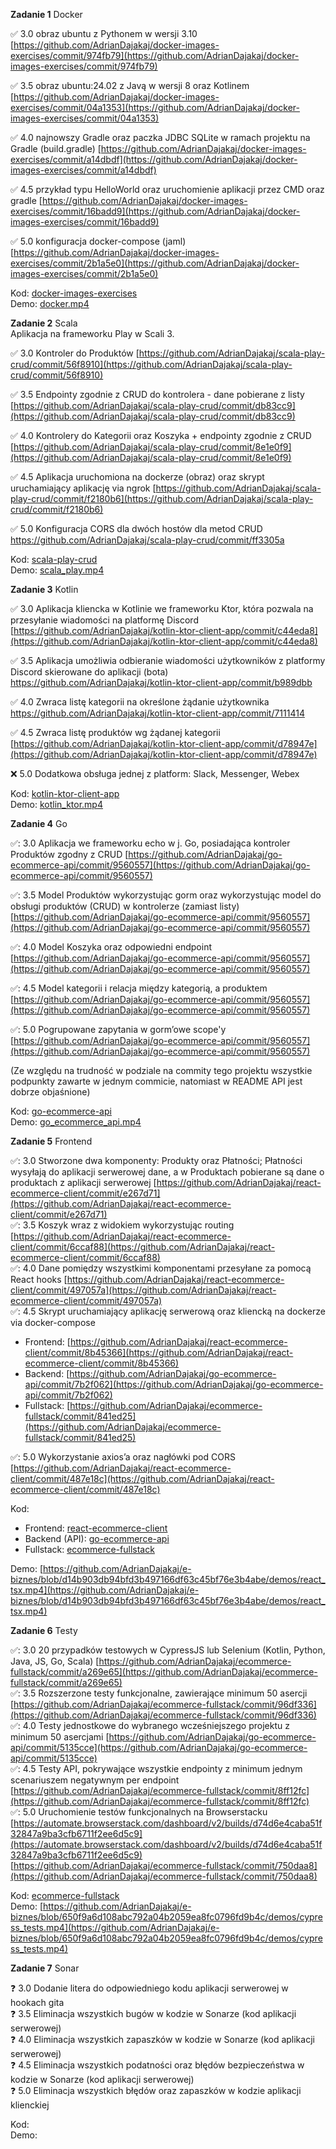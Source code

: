 **Zadanie 1** Docker

:white_check_mark: 3.0 obraz ubuntu z Pythonem w wersji 3.10 [https://github.com/AdrianDajakaj/docker-images-exercises/commit/974fb79](https://github.com/AdrianDajakaj/docker-images-exercises/commit/974fb79)

:white_check_mark: 3.5 obraz ubuntu:24.02 z Javą w wersji 8 oraz Kotlinem [https://github.com/AdrianDajakaj/docker-images-exercises/commit/04a1353](https://github.com/AdrianDajakaj/docker-images-exercises/commit/04a1353)

:white_check_mark: 4.0 najnowszy Gradle oraz paczka JDBC SQLite w ramach projektu na Gradle (build.gradle) [https://github.com/AdrianDajakaj/docker-images-exercises/commit/a14dbdf](https://github.com/AdrianDajakaj/docker-images-exercises/commit/a14dbdf)

:white_check_mark: 4.5 przykład typu HelloWorld oraz uruchomienie aplikacji przez CMD oraz gradle [https://github.com/AdrianDajakaj/docker-images-exercises/commit/16badd9](https://github.com/AdrianDajakaj/docker-images-exercises/commit/16badd9)

:white_check_mark: 5.0 konfiguracja docker-compose (jaml) [https://github.com/AdrianDajakaj/docker-images-exercises/commit/2b1a5e0](https://github.com/AdrianDajakaj/docker-images-exercises/commit/2b1a5e0)


Kod: [docker-images-exercises](https://github.com/AdrianDajakaj/docker-images-exercises.git)  
Demo: [docker.mp4](https://github.com/AdrianDajakaj/e-biznes/blob/2bfc1d44787e08c8d9ce063cea371b856522a5c1/demos/docker.mp4)

**Zadanie 2** Scala  
Aplikacja na frameworku Play w Scali 3. 

:white_check_mark: 3.0 Kontroler do Produktów [https://github.com/AdrianDajakaj/scala-play-crud/commit/56f8910](https://github.com/AdrianDajakaj/scala-play-crud/commit/56f8910)

:white_check_mark: 3.5 Endpointy zgodnie z CRUD do kontrolera - dane pobierane z listy [https://github.com/AdrianDajakaj/scala-play-crud/commit/db83cc9](https://github.com/AdrianDajakaj/scala-play-crud/commit/db83cc9)

:white_check_mark: 4.0 Kontrolery do Kategorii oraz Koszyka + endpointy zgodnie z CRUD
 [https://github.com/AdrianDajakaj/scala-play-crud/commit/8e1e0f9](https://github.com/AdrianDajakaj/scala-play-crud/commit/8e1e0f9)

:white_check_mark: 4.5 Aplikacja uruchomiona na dockerze (obraz) oraz skrypt uruchamiający aplikację via ngrok
 [https://github.com/AdrianDajakaj/scala-play-crud/commit/f2180b6](https://github.com/AdrianDajakaj/scala-play-crud/commit/f2180b6)

:white_check_mark: 5.0 Konfiguracja CORS dla dwóch hostów dla metod CRUD [https://github.com/AdrianDajakaj/scala-play-crud/commit/ff3305a
](https://github.com/AdrianDajakaj/scala-play-crud/commit/ff3305a)


Kod: [scala-play-crud](https://github.com/AdrianDajakaj/scala-play-crud.git)  
Demo: [scala_play.mp4](https://github.com/AdrianDajakaj/e-biznes/blob/2bfc1d44787e08c8d9ce063cea371b856522a5c1/demos/scala_play.mp4)

**Zadanie 3** Kotlin

:white_check_mark: 3.0 Aplikacja kliencka w Kotlinie we frameworku Ktor, która pozwala na przesyłanie wiadomości na platformę Discord [https://github.com/AdrianDajakaj/kotlin-ktor-client-app/commit/c44eda8](https://github.com/AdrianDajakaj/kotlin-ktor-client-app/commit/c44eda8)

:white_check_mark: 3.5 Aplikacja umożliwia odbieranie wiadomości użytkowników z platformy Discord skierowane do aplikacji (bota) [https://github.com/AdrianDajakaj/kotlin-ktor-client-app/commit/b989dbb
](https://github.com/AdrianDajakaj/kotlin-ktor-client-app/commit/b989dbb)

:white_check_mark: 4.0 Zwraca listę kategorii na określone żądanie użytkownika
 [https://github.com/AdrianDajakaj/kotlin-ktor-client-app/commit/7111414
](https://github.com/AdrianDajakaj/kotlin-ktor-client-app/commit/7111414
)

:white_check_mark: 4.5 Zwraca listę produktów wg żądanej kategorii
 [https://github.com/AdrianDajakaj/kotlin-ktor-client-app/commit/d78947e](https://github.com/AdrianDajakaj/kotlin-ktor-client-app/commit/d78947e)

:x: 5.0 Dodatkowa obsługa jednej z platform: Slack, Messenger, Webex 


Kod: [kotlin-ktor-client-app](https://github.com/AdrianDajakaj/kotlin-ktor-client-app.git)  
Demo: [kotlin_ktor.mp4](https://github.com/AdrianDajakaj/e-biznes/blob/21c8c68e17a1ba6e72f53b5592703fd7deb939c0/demos/kotlin_ktor.mp4)

**Zadanie 4** Go

✅: 3.0 Aplikacja we frameworku echo w j. Go, posiadająca kontroler Produktów zgodny z CRUD  [https://github.com/AdrianDajakaj/go-ecommerce-api/commit/9560557](https://github.com/AdrianDajakaj/go-ecommerce-api/commit/9560557)

✅: 3.5 Model Produktów wykorzystując gorm oraz wykorzystując model do obsługi produktów (CRUD) w kontrolerze (zamiast
listy)  [https://github.com/AdrianDajakaj/go-ecommerce-api/commit/9560557](https://github.com/AdrianDajakaj/go-ecommerce-api/commit/9560557)

✅: 4.0 Model Koszyka oraz odpowiedni endpoint  [https://github.com/AdrianDajakaj/go-ecommerce-api/commit/9560557](https://github.com/AdrianDajakaj/go-ecommerce-api/commit/9560557)

✅: 4.5 Model kategorii i relacja między kategorią, a produktem  [https://github.com/AdrianDajakaj/go-ecommerce-api/commit/9560557](https://github.com/AdrianDajakaj/go-ecommerce-api/commit/9560557)

✅: 5.0 Pogrupowane zapytania w gorm’owe scope'y [https://github.com/AdrianDajakaj/go-ecommerce-api/commit/9560557](https://github.com/AdrianDajakaj/go-ecommerce-api/commit/9560557)

(Ze względu na trudność w podziale na commity tego projektu wszystkie podpunkty zawarte w jednym commicie, natomiast w README API jest dobrze objaśnione)

Kod: [go-ecommerce-api](https://github.com/AdrianDajakaj/go-ecommerce-api.git)  
Demo: [go_ecommerce_api.mp4](https://github.com/AdrianDajakaj/e-biznes/blob/bcaacb4775158d2990da98ab872746ac54c86e15/demos/go_ecommerce_api.mp4)

**Zadanie 5** Frontend

✅: 3.0 Stworzone dwa komponenty: Produkty oraz Płatności; Płatności wysyłają do aplikacji serwerowej dane, a w Produktach pobierane są dane o produktach z aplikacji serwerowej  [https://github.com/AdrianDajakaj/react-ecommerce-client/commit/e267d71](https://github.com/AdrianDajakaj/react-ecommerce-client/commit/e267d71)  
✅: 3.5 Koszyk wraz z widokiem wykorzystując routing   [https://github.com/AdrianDajakaj/react-ecommerce-client/commit/6ccaf88](https://github.com/AdrianDajakaj/react-ecommerce-client/commit/6ccaf88)  
✅: 4.0 Dane pomiędzy wszystkimi komponentami przesyłane za pomocą React hooks [https://github.com/AdrianDajakaj/react-ecommerce-client/commit/497057a](https://github.com/AdrianDajakaj/react-ecommerce-client/commit/497057a)  
✅: 4.5 Skrypt uruchamiający aplikację serwerową oraz kliencką na dockerze via docker-compose  
- Frontend: [https://github.com/AdrianDajakaj/react-ecommerce-client/commit/8b45366](https://github.com/AdrianDajakaj/react-ecommerce-client/commit/8b45366)  
- Backend: [https://github.com/AdrianDajakaj/go-ecommerce-api/commit/7b2f062](https://github.com/AdrianDajakaj/go-ecommerce-api/commit/7b2f062)  
- Fullstack: [https://github.com/AdrianDajakaj/ecommerce-fullstack/commit/841ed25](https://github.com/AdrianDajakaj/ecommerce-fullstack/commit/841ed25)

✅: 5.0 Wykorzystanie axios’a oraz nagłówki pod CORS  [https://github.com/AdrianDajakaj/react-ecommerce-client/commit/487e18c](https://github.com/AdrianDajakaj/react-ecommerce-client/commit/487e18c)


Kod:  
- Frontend: [react-ecommerce-client](https://github.com/AdrianDajakaj/react-ecommerce-client.git)  
- Backend (API): [go-ecommerce-api](https://github.com/AdrianDajakaj/go-ecommerce-api.git)
- Fullstack: [ecommerce-fullstack](https://github.com/AdrianDajakaj/ecommerce-fullstack.git)

Demo: [https://github.com/AdrianDajakaj/e-biznes/blob/d14b903db94bfd3b497166df63c45bf76e3b4abe/demos/react_tsx.mp4](https://github.com/AdrianDajakaj/e-biznes/blob/d14b903db94bfd3b497166df63c45bf76e3b4abe/demos/react_tsx.mp4)

**Zadanie 6** Testy

✅: 3.0 20 przypadków testowych w CypressJS lub Selenium (Kotlin, Python, Java, JS, Go, Scala) [https://github.com/AdrianDajakaj/ecommerce-fullstack/commit/a269e65](https://github.com/AdrianDajakaj/ecommerce-fullstack/commit/a269e65)  
✅: 3.5 Rozszerzone testy funkcjonalne, zawierające minimum 50 asercji  [https://github.com/AdrianDajakaj/ecommerce-fullstack/commit/96df336](https://github.com/AdrianDajakaj/ecommerce-fullstack/commit/96df336)  
✅: 4.0 Testy jednostkowe do wybranego wcześniejszego projektu z minimum 50 asercjami [https://github.com/AdrianDajakaj/go-ecommerce-api/commit/5135cce](https://github.com/AdrianDajakaj/go-ecommerce-api/commit/5135cce)  
✅: 4.5 Testy API, pokrywające wszystkie endpointy z minimum jednym scenariuszem negatywnym per endpoint [https://github.com/AdrianDajakaj/ecommerce-fullstack/commit/8ff12fc](https://github.com/AdrianDajakaj/ecommerce-fullstack/commit/8ff12fc)  
✅: 5.0 Uruchomienie testów funkcjonalnych na Browserstacku  
[https://automate.browserstack.com/dashboard/v2/builds/d74d6e4caba51f32847a9ba3cfb6711f2ee6d5c9](https://automate.browserstack.com/dashboard/v2/builds/d74d6e4caba51f32847a9ba3cfb6711f2ee6d5c9)  
[https://github.com/AdrianDajakaj/ecommerce-fullstack/commit/750daa8](https://github.com/AdrianDajakaj/ecommerce-fullstack/commit/750daa8)


Kod:  [ecommerce-fullstack](https://github.com/AdrianDajakaj/ecommerce-fullstack.git)  
Demo: [https://github.com/AdrianDajakaj/e-biznes/blob/650f9a6d108abc792a04b2059ea8fc0796fd9b4c/demos/cypress_tests.mp4](https://github.com/AdrianDajakaj/e-biznes/blob/650f9a6d108abc792a04b2059ea8fc0796fd9b4c/demos/cypress_tests.mp4)

**Zadanie 7** Sonar

:question: 3.0 Dodanie litera do odpowiedniego kodu aplikacji serwerowej w hookach gita  
:question: 3.5 Eliminacja wszystkich bugów w kodzie w Sonarze (kod aplikacji serwerowej)   
:question: 4.0 Eliminacja wszystkich zapaszków w kodzie w Sonarze (kod aplikacji serwerowej)  
:question: 4.5 Eliminacja wszystkich podatności oraz błędów bezpieczeństwa w kodzie w Sonarze (kod aplikacji serwerowej)  
:question: 5.0 Eliminacja wszystkich błędów oraz zapaszków w kodzie aplikacji klienckiej


Kod:  
Demo:
